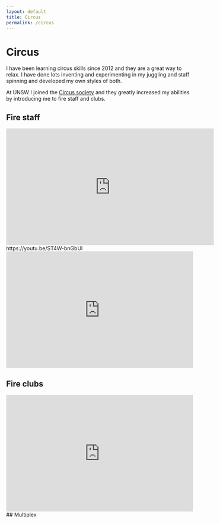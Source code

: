 ```yaml
---
layout: default
title: Circus
permalink: /circus
---
```


# Circus
I have been learning circus skills since 2012 and they are a great way to relax. I have done lots inventing and experimenting in my juggling and staff spinning and developed my own styles of both.

At UNSW I joined the [Circus society](http://circusoc.com/) and they greatly increased my abilities by introducing me to fire staff and clubs.

## Fire staff
<iframe src="https://youtu.be/oBLuJbg3j6s" width="560"  height="315" frameborder="0" allowfullscreen></iframe>
https://youtu.be/ST4W-bnGbUI
<object data="http://www.youtube.com/embed/ST4W-bnGbUI"
   width="560" height="315"></object>


<iframe src="https://www.youtube.com/embed/oBLuJbg3j6s" width="100%" max-width="500" height="315" frameborder="0" allowfullscreen></iframe>

## Fire clubs
<iframe src="https://www.youtube.com/embed/ST4W-bnGbUI" width="100%" max-width="500" height="315" frameborder="0" allowfullscreen></iframe>
## Multiplex

